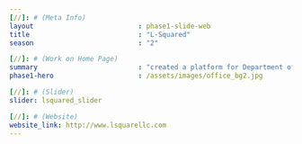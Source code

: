 ```yaml
---
[//]: # (Meta Info)
layout                          : phase1-slide-web
title 					        : "L-Squared"
season				            : "2"

[//]: # (Work on Home Page)
summary                         : "created a platform for Department of Commerce Contractor, L-Squared to share their services and portfolio of work"
phase1-hero                     : /assets/images/office_bg2.jpg

[//]: # (Slider)
slider: lsquared_slider

[//]: # (Website)
website_link: http://www.lsquarellc.com
---
```

